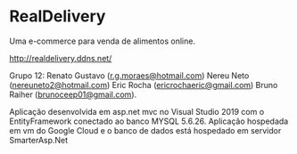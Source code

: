 # RealDelivery
Uma e-commerce para venda de alimentos online.

http://realdelivery.ddns.net/


Grupo 12:
Renato Gustavo (r.g.moraes@hotmail.com)
Nereu Neto (nereuneto2@hotmail.com)
Eric Rocha (ericrochaeric@gmail.com)
Bruno Raiher (brunoceep01@gmail.com).

Aplicação desenvolvida em asp.net mvc no Visual Studio 2019 com o EntityFramework conectado ao banco MYSQL 5.6.26.
Aplicação hospedada em vm do Google Cloud e o banco de dados está hospedado em servidor SmarterAsp.Net
